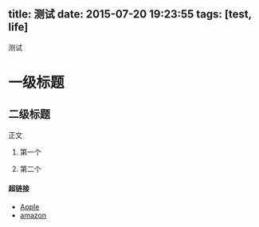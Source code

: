 title: 测试
date: 2015-07-20 19:23:55
tags: [test, life] 
---


测试

# 一级标题
## 二级标题

正文

1. 第一个

2. 第二个

#### 超链接
- [Apple](http://apple.com)
- [amazon](http://amazon.com)